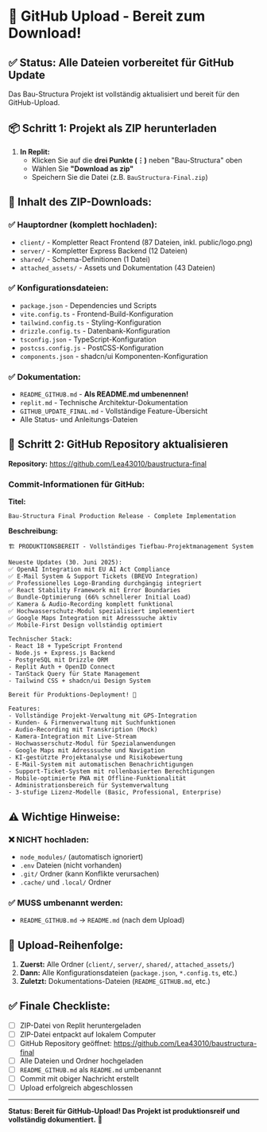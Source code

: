 # 🚀 GitHub Upload - Bereit zum Download!

## ✅ Status: Alle Dateien vorbereitet für GitHub Update

Das Bau-Structura Projekt ist vollständig aktualisiert und bereit für den GitHub-Upload.

## 📦 Schritt 1: Projekt als ZIP herunterladen

1. **In Replit:**
   - Klicken Sie auf die **drei Punkte (⋮)** neben "Bau-Structura" oben
   - Wählen Sie **"Download as zip"**  
   - Speichern Sie die Datei (z.B. `BauStructura-Final.zip`)

## 📁 Inhalt des ZIP-Downloads:

### ✅ Hauptordner (komplett hochladen):
- `client/` - Kompletter React Frontend (87 Dateien, inkl. public/logo.png)
- `server/` - Kompletter Express Backend (12 Dateien)
- `shared/` - Schema-Definitionen (1 Datei)
- `attached_assets/` - Assets und Dokumentation (43 Dateien)

### ✅ Konfigurationsdateien:
- `package.json` - Dependencies und Scripts
- `vite.config.ts` - Frontend-Build-Konfiguration  
- `tailwind.config.ts` - Styling-Konfiguration
- `drizzle.config.ts` - Datenbank-Konfiguration
- `tsconfig.json` - TypeScript-Konfiguration
- `postcss.config.js` - PostCSS-Konfiguration
- `components.json` - shadcn/ui Komponenten-Konfiguration

### ✅ Dokumentation:
- `README_GITHUB.md` - **Als README.md umbenennen!**
- `replit.md` - Technische Architektur-Dokumentation
- `GITHUB_UPDATE_FINAL.md` - Vollständige Feature-Übersicht
- Alle Status- und Anleitungs-Dateien

## 🎯 Schritt 2: GitHub Repository aktualisieren

**Repository:** https://github.com/Lea43010/baustructura-final

### Commit-Informationen für GitHub:

**Titel:**
```
Bau-Structura Final Production Release - Complete Implementation
```

**Beschreibung:**
```
🏗️ PRODUKTIONSBEREIT - Vollständiges Tiefbau-Projektmanagement System

Neueste Updates (30. Juni 2025):
✅ OpenAI Integration mit EU AI Act Compliance
✅ E-Mail System & Support Tickets (BREVO Integration)  
✅ Professionelles Logo-Branding durchgängig integriert
✅ React Stability Framework mit Error Boundaries
✅ Bundle-Optimierung (66% schnellerer Initial Load)
✅ Kamera & Audio-Recording komplett funktional
✅ Hochwasserschutz-Modul spezialisiert implementiert
✅ Google Maps Integration mit Adresssuche aktiv
✅ Mobile-First Design vollständig optimiert

Technischer Stack:
- React 18 + TypeScript Frontend
- Node.js + Express.js Backend  
- PostgreSQL mit Drizzle ORM
- Replit Auth + OpenID Connect
- TanStack Query für State Management
- Tailwind CSS + shadcn/ui Design System

Bereit für Produktions-Deployment! 🚀

Features:
- Vollständige Projekt-Verwaltung mit GPS-Integration
- Kunden- & Firmenverwaltung mit Suchfunktionen
- Audio-Recording mit Transkription (Mock)
- Kamera-Integration mit Live-Stream
- Hochwasserschutz-Modul für Spezialanwendungen
- Google Maps mit Adresssuche und Navigation
- KI-gestützte Projektanalyse und Risikobewertung
- E-Mail-System mit automatischen Benachrichtigungen
- Support-Ticket-System mit rollenbasierten Berechtigungen
- Mobile-optimierte PWA mit Offline-Funktionalität
- Administrationsbereich für Systemverwaltung
- 3-stufige Lizenz-Modelle (Basic, Professional, Enterprise)
```

## ⚠️ Wichtige Hinweise:

### ❌ NICHT hochladen:
- `node_modules/` (automatisch ignoriert)
- `.env` Dateien (nicht vorhanden)
- `.git/` Ordner (kann Konflikte verursachen)
- `.cache/` und `.local/` Ordner

### ✅ MUSS umbenannt werden:
- `README_GITHUB.md` → `README.md` (nach dem Upload)

## 🔄 Upload-Reihenfolge:

1. **Zuerst:** Alle Ordner (`client/`, `server/`, `shared/`, `attached_assets/`)
2. **Dann:** Alle Konfigurationsdateien (`package.json`, `*.config.ts`, etc.)  
3. **Zuletzt:** Dokumentations-Dateien (`README_GITHUB.md`, etc.)

## ✅ Finale Checkliste:

- [ ] ZIP-Datei von Replit heruntergeladen
- [ ] ZIP-Datei entpackt auf lokalem Computer
- [ ] GitHub Repository geöffnet: https://github.com/Lea43010/baustructura-final
- [ ] Alle Dateien und Ordner hochgeladen
- [ ] `README_GITHUB.md` als `README.md` umbenannt
- [ ] Commit mit obiger Nachricht erstellt
- [ ] Upload erfolgreich abgeschlossen

---

**Status: Bereit für GitHub-Upload! Das Projekt ist produktionsreif und vollständig dokumentiert.** 🎯